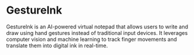 # GestureInk
GestureInk is an AI-powered virtual notepad that allows users to write and draw using hand gestures instead of traditional input devices. It leverages computer vision and machine learning to track finger movements and translate them into digital ink in real-time.
